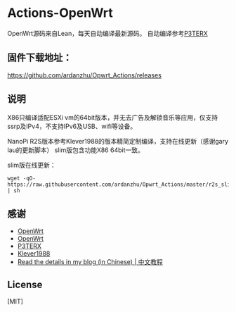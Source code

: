 # Actions-OpenWrt
OpenWrt源码来自Lean，每天自动编译最新源码。
自动编译参考[P3TERX](https://github.com/P3TERX/Actions-OpenWrt)

## 固件下载地址：
https://github.com/ardanzhu/Opwrt_Actions/releases

## 说明
X86只编译适配ESXi vm的64bit版本，并无去广告及解锁音乐等应用，仅支持ssrp及IPv4，不支持IPv6及USB、wifi等设备。


NanoPi R2S版本参考Klever1988的版本精简定制编译，支持在线更新（感谢gary lau的更新脚本）
slim版包含功能X86 64bit一致。

slim版在线更新：
```
wget -qO- https://raw.githubusercontent.com/ardanzhu/Opwrt_Actions/master/r2s_slim_autoupdate.sh | sh
```
## 感谢
- [OpenWrt](https://github.com/openwrt/openwrt)
- [OpenWrt](https://github.com/openwrt/openwrt)
- [P3TERX](https://github.com/P3TERX/Actions-OpenWrt)
- [Klever1988](https://github.com/klever1988/nanopi-openwrt)
- [Read the details in my blog (in Chinese) | 中文教程](https://p3terx.com/archives/build-openwrt-with-github-actions.html)

## License

[MIT]
